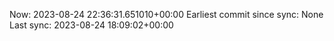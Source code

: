 Now: 2023-08-24 22:36:31.651010+00:00 Earliest commit since sync: None Last sync: 2023-08-24 18:09:02+00:00
